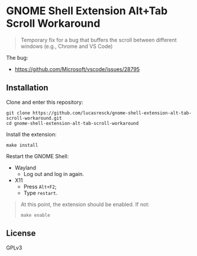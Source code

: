 # GNOME Shell Extension Alt+Tab Scroll Workaround

> Temporary fix for a bug that buffers the scroll between different windows (e.g., Chrome and VS Code)

The bug:
- https://github.com/Microsoft/vscode/issues/28795

## Installation

Clone and enter this repository:
```
git clone https://github.com/lucasresck/gnome-shell-extension-alt-tab-scroll-workaround.git
cd gnome-shell-extension-alt-tab-scroll-workaround
```

Install the extension:
```
make install
```

Restart the GNOME Shell:

- Wayland
  - Log out and log in again.
- X11
  - Press `Alt+F2`;
  - Type `restart`.

> At this point, the extension should be enabled. If not:
> ```
> make enable
> ```

## License
GPLv3
